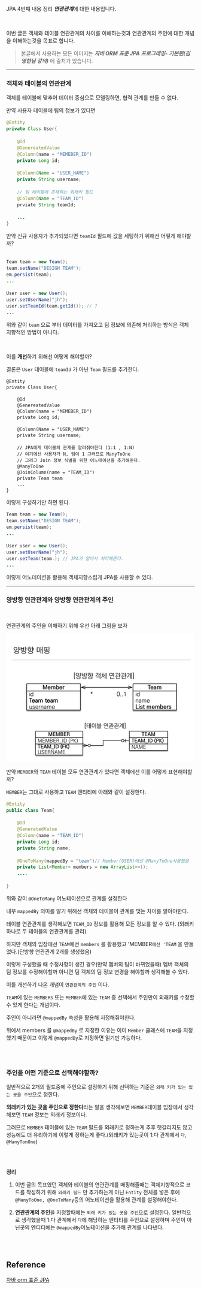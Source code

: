 
JPA 4번쨰 내용 정리 ***연관관계***에 대한 내용입니다.

</br>

이번 글은 객체와 테이블 연관관계의 차이를 이해하는것과 연관관계의 주인에 대한 개념을 이해하는것을 목표로 합니다.

> 본글에서 사용하는 모든 이미지는 ***자바 ORM 표준 JPA 프로그래밍- 기본편(김영한님 강의)*** 에 출처가 있습니다.

---

### 객체와 테이블의 연관관계

객체를 테이블에 맞추어 데이터 중심으로 모델링하면, 협력 관계를 만들 수 없다.

만약 사용자 테이블에 팀의 정보가 있다면

``` java
@Entity
private Class User{

    @Id
    @GenereatedValue
    @Column(name = "MEMEBER_ID")
    private Long id;

    @Column(Name = "USER_NAME")
    private String username;

    // 팀 테이블에 존재하는 외래키 필드
    @Column(Name = "TEAM_ID")
    prviate String teamId;

    ...
}
```

만약 신규 사용자가 추가되었다면 `teamId` 필드에 값을 세팅하기 위해선 어떻게 해야할까?

``` java

Team team = new Team();
team.setName("DESIGN TEAM");
em.persist(team);
...

User user = new User();
user.setUserName("jh");
user.setTeamId(team.getId()); // ?
...
```

위와 같이 `team` 으로 부터 데이터를 가져오고 팀 정보에 의존해 처리하는 방식은 객체 지향적인 방법이 아니다.


</br>

이를 **개선**하기 위해선 어떻게 해야할까?

결론은 `User` 테이블에 `teamId` 가 아닌 `Team` 필드를 추가한다.

```
@Entity
private Class User{

    @Id
    @GenereatedValue
    @Column(name = "MEMEBER_ID")
    private Long id;

    @Column(Name = "USER_NAME")
    private String username;

    // JPA에게 테이블의 관계를 알려줘야한다 (1:1 , 1:N)
    // 여기에선 사용자가 N, 팀이 1 그러므로 ManyToOne
    // 그리고 Join 정보 식별을 위한 어노테이션을 추가해준다.
    @ManyToOne
    @JoinColumn(name = "TEAM_ID")
    private Team team
    ...
}
```
이렇게 구성하기만 하면 된다. 

``` java
Team team = new Team();
team.setName("DESIGN TEAM");
em.persist(team);
...

User user = new User();
user.setUserName("jh");
user.setTeam(team.); // JPA가 알아서 처리해준다.
...
```

이렇게 어노테이션을 활용해 객체지향스럽게 JPA를 사용할 수 있다.

--- 

### 양방향 연관관계와 양방향 연관관계의 주인

</br>

연관관계의 주인을 이해하기 위해 우선 아래 그림을 보자

![Alt text](./image/양방향연관관계그림1.png)

만약 `MEMBER`와 `TEAM` 테이블 모두 연관관계가 있다면 객체에선 이를 어떻게 표현해야할까?

`MEMBER`는 그대로 사용하고 `TEAM` 엔티티에 아래와 같이 설정한다.

```java
@Entity
public class Team{

    @Id
    @GeneratedValue
    @Column(name = "TEAM_ID")
    private Long id;
    private String name;

    @OneToMany(mappedBy = "team")// Member(USER)에선 @ManyToOne사용했음
    private List<Member> members = new ArrayList<>();
    ....
    
}
```

위와 같이 `@OneToMany` 어노테이션으로 관계를 설정한다

내부 `mappedBy` 의미를 알기 위해선 객체와 테이블이 관계를 맺는 차이를 알아야한다.

테이블 연관관계를 생각해보면 `TEAM_ID` 정보를 활용해 모든 정보를 알 수 있다.
(외래키 하나로 두 테이블의 연관관계를 관리)

하지만 객체의 입장에선 `TEAM`에선 `members` 를 활용했고 'MEMBER`에선 'TEAM` 을 만들었다.(단방향 연관관계 2개를 생성했음)

이렇게 구성했을 때 수정사항이 생긴 경우(만약 멤버의 팀이 바뀌었을때) 멤버 객체의 팀 정보를 수정해야할까 아니면 팀 객체의 팀 정보 변경을 해야할까 생각해볼 수 있다.

이를 개선하기 나온 개념이 `연관관계의 주인` 이다.

`TEAM`에 있는 `MEMBERS` 또는 `MEMBER`에 있는 `TEAM` 중 선택해서 주인만이 외래키를 수정할 수 있게 한다는 개념이다.

주인이 아니라면 `@mappedBy` 속성을 활용해 지정해줘야한다.

위에서 members 를 `@mappedBy` 로 지정한 이유는 이미 `Member` 클래스에 `TEAM`을 지정했기 때문이고 이렇게 `@mappedBy`로 지정하면 읽기만 가능하다.

</br>
</br>

### 주인을 어떤 기준으로 선택해야할까?

일반적으로 2개의 필드중에 주인으로 설정하기 위해 선택하는 기준은 `외래 키가 있는 있는 곳을 주인`으로 정한다.

**외래키가 있는 곳을 주인으로 정한다**라는 말을 생각해보면 `MEMBER`테이블 입장에서 생각해보면 `TEAM` 정보는 외래키 정보이다. 

그러므로 `MEMBER` 테이블에 있는 `TEAM` 필드를 외래키로 정하는게 추후 헷갈리지도 않고 성능에도 더 유리하기에 이렇게 정하는게 좋다.(외래키가 있는곳이 1:다 관계에서 `다`, `@ManyTonOne`)

</br>
</br>


**정리**

1. 이번 글의 목표였던 객체와 테이블의 연관관계를 매핑해줄때는 객체지향적으로 코드를 작성하기 위해 `외래키 필드` 만 추가하는게 아닌 `Entity` 전체를 넣은 후에 `@ManyToOne, @OneToMany`등의 어노테이션을 활용해 관계를 설정해야한다.

2. **연관관계의 주인**을 지정할때에는 `외래 키가 있는 곳을 주인`으로 설정한다.
일반적으로 생각했을때 1:다 관계에서 `다`에 해당하는 엔티티를 주인으로 설정하며 주인이 아닌곳의 엔티티에는 `@mappedBy`어노테이션을 추가해 관계를 나타낸다.

</br>
</br>

## Reference

[자바 orm 표준 JPA](https://www.inflearn.com/course/ORM-JPA-Basic/dashboard)